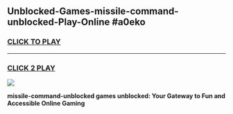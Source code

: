 
## Unblocked-Games-missile-command-unblocked-Play-Online #a0eko
<h3>
<a href="https://news.freeplayer.one?title=missile-command-unblocked&ref=3">CLICK TO PLAY</a></h3>
<hr>

<h3>
<a href="https://news.freeplayer.one?title=missile-command-unblocked&ref=3">CLICK 2 PLAY</a>
  
</h3>

<a href="https://news.freeplayer.one?title=missile-command-unblocked&ref=3"><img src="https://clearcache.store/games.png"></a>


**missile-command-unblocked games unblocked: Your Gateway to Fun and Accessible Online Gaming**
